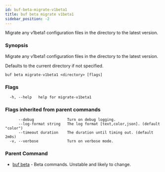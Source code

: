 ```yaml
---
id: buf-beta-migrate-v1beta1
title: buf beta migrate v1beta1
sidebar_position: -2
---
```

Migrate any v1beta1 configuration files in the directory to the latest version.

### Synopsis

Migrate any v1beta1 configuration files in the directory to the latest version.

Defaults to the current directory if not specified.

```
buf beta migrate-v1beta1 <directory> [flags]
```

### Flags

```
  -h, --help   help for migrate-v1beta1
```

### Flags inherited from parent commands

```
      --debug               Turn on debug logging.
      --log-format string   The log format [text,color,json]. (default "color")
      --timeout duration    The duration until timing out. (default 2m0s)
  -v, --verbose             Turn on verbose mode.
```

### Parent Command

* [buf beta](buf-beta.md)	 - Beta commands. Unstable and likely to change.
